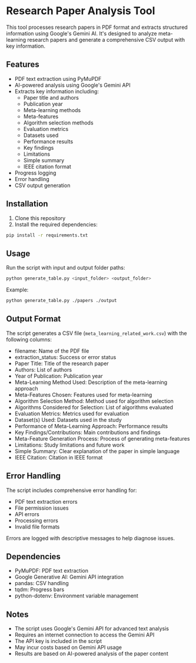 # Research Paper Analysis Tool

This tool processes research papers in PDF format and extracts structured information using Google's Gemini AI. It's designed to analyze meta-learning research papers and generate a comprehensive CSV output with key information.

## Features

- PDF text extraction using PyMuPDF
- AI-powered analysis using Google's Gemini API
- Extracts key information including:
  - Paper title and authors
  - Publication year
  - Meta-learning methods
  - Meta-features
  - Algorithm selection methods
  - Evaluation metrics
  - Datasets used
  - Performance results
  - Key findings
  - Limitations
  - Simple summary
  - IEEE citation format
- Progress logging
- Error handling
- CSV output generation

## Installation

1. Clone this repository
2. Install the required dependencies:
```bash
pip install -r requirements.txt
```

## Usage

Run the script with input and output folder paths:

```bash
python generate_table.py <input_folder> <output_folder>
```

Example:
```bash
python generate_table.py ./papers ./output
```

## Output Format

The script generates a CSV file (`meta_learning_related_work.csv`) with the following columns:

- filename: Name of the PDF file
- extraction_status: Success or error status
- Paper Title: Title of the research paper
- Authors: List of authors
- Year of Publication: Publication year
- Meta-Learning Method Used: Description of the meta-learning approach
- Meta-Features Chosen: Features used for meta-learning
- Algorithm Selection Method: Method used for algorithm selection
- Algorithms Considered for Selection: List of algorithms evaluated
- Evaluation Metrics: Metrics used for evaluation
- Dataset(s) Used: Datasets used in the study
- Performance of Meta-Learning Approach: Performance results
- Key Findings/Contributions: Main contributions and findings
- Meta-Feature Generation Process: Process of generating meta-features
- Limitations: Study limitations and future work
- Simple Summary: Clear explanation of the paper in simple language
- IEEE Citation: Citation in IEEE format

## Error Handling

The script includes comprehensive error handling for:
- PDF text extraction errors
- File permission issues
- API errors
- Processing errors
- Invalid file formats

Errors are logged with descriptive messages to help diagnose issues.

## Dependencies

- PyMuPDF: PDF text extraction
- Google Generative AI: Gemini API integration
- pandas: CSV handling
- tqdm: Progress bars
- python-dotenv: Environment variable management

## Notes

- The script uses Google's Gemini API for advanced text analysis
- Requires an internet connection to access the Gemini API
- The API key is included in the script
- May incur costs based on Gemini API usage
- Results are based on AI-powered analysis of the paper content 